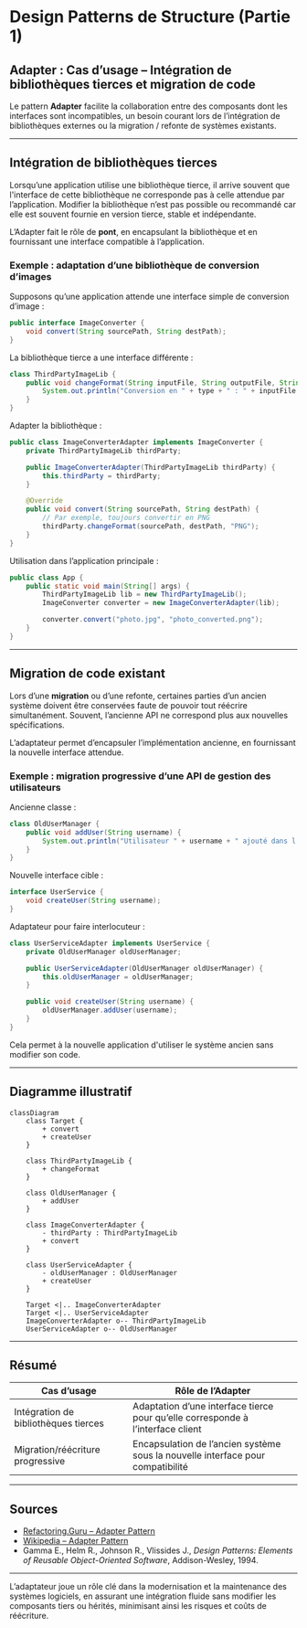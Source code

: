 # Design Patterns de Structure (Partie 1)  
## Adapter : Cas d’usage – Intégration de bibliothèques tierces et migration de code

Le pattern **Adapter** facilite la collaboration entre des composants dont les interfaces sont incompatibles, un besoin courant lors de l’intégration de bibliothèques externes ou la migration / refonte de systèmes existants.

---

## Intégration de bibliothèques tierces

Lorsqu’une application utilise une bibliothèque tierce, il arrive souvent que l'interface de cette bibliothèque ne corresponde pas à celle attendue par l’application. Modifier la bibliothèque n’est pas possible ou recommandé car elle est souvent fournie en version tierce, stable et indépendante.

L’Adapter fait le rôle de **pont**, en encapsulant la bibliothèque et en fournissant une interface compatible à l’application.

### Exemple : adaptation d’une bibliothèque de conversion d’images

Supposons qu’une application attende une interface simple de conversion d’image :

```java
public interface ImageConverter {
    void convert(String sourcePath, String destPath);
}
```

La bibliothèque tierce a une interface différente :

```java
class ThirdPartyImageLib {
    public void changeFormat(String inputFile, String outputFile, String type) {
        System.out.println("Conversion en " + type + " : " + inputFile + " -> " + outputFile);
    }
}
```

Adapter la bibliothèque :

```java
public class ImageConverterAdapter implements ImageConverter {
    private ThirdPartyImageLib thirdParty;

    public ImageConverterAdapter(ThirdPartyImageLib thirdParty) {
        this.thirdParty = thirdParty;
    }

    @Override
    public void convert(String sourcePath, String destPath) {
        // Par exemple, toujours convertir en PNG
        thirdParty.changeFormat(sourcePath, destPath, "PNG");
    }
}
```

Utilisation dans l’application principale :

```java
public class App {
    public static void main(String[] args) {
        ThirdPartyImageLib lib = new ThirdPartyImageLib();
        ImageConverter converter = new ImageConverterAdapter(lib);

        converter.convert("photo.jpg", "photo_converted.png");
    }
}
```

---

## Migration de code existant

Lors d’une **migration** ou d’une refonte, certaines parties d’un ancien système doivent être conservées faute de pouvoir tout réécrire simultanément. Souvent, l’ancienne API ne correspond plus aux nouvelles spécifications.

L’adaptateur permet d’encapsuler l’implémentation ancienne, en fournissant la nouvelle interface attendue.

### Exemple : migration progressive d’une API de gestion des utilisateurs

Ancienne classe :

```java
class OldUserManager {
    public void addUser(String username) {
        System.out.println("Utilisateur " + username + " ajouté dans l'ancien système");
    }
}
```

Nouvelle interface cible :

```java
interface UserService {
    void createUser(String username);
}
```

Adaptateur pour faire interlocuteur :

```java
class UserServiceAdapter implements UserService {
    private OldUserManager oldUserManager;

    public UserServiceAdapter(OldUserManager oldUserManager) {
        this.oldUserManager = oldUserManager;
    }

    public void createUser(String username) {
        oldUserManager.addUser(username);
    }
}
```

Cela permet à la nouvelle application d'utiliser le système ancien sans modifier son code.

---

## Diagramme illustratif

```mermaid
classDiagram
    class Target {
        + convert
        + createUser
    }

    class ThirdPartyImageLib {
        + changeFormat
    }

    class OldUserManager {
        + addUser
    }

    class ImageConverterAdapter {
        - thirdParty : ThirdPartyImageLib
        + convert
    }

    class UserServiceAdapter {
        - oldUserManager : OldUserManager
        + createUser
    }

    Target <|.. ImageConverterAdapter
    Target <|.. UserServiceAdapter
    ImageConverterAdapter o-- ThirdPartyImageLib
    UserServiceAdapter o-- OldUserManager

```

---

## Résumé

| Cas d’usage                     | Rôle de l’Adapter                          |
|--------------------------------|--------------------------------------------|
| Intégration de bibliothèques tierces | Adaptation d’une interface tierce pour qu’elle corresponde à l’interface client |
| Migration/réécriture progressive | Encapsulation de l’ancien système sous la nouvelle interface pour compatibilité |

---

## Sources

- [Refactoring.Guru – Adapter Pattern](https://refactoring.guru/design-patterns/adapter)  
- [Wikipedia – Adapter Pattern](https://en.wikipedia.org/wiki/Adapter_pattern)  
- Gamma E., Helm R., Johnson R., Vlissides J., *Design Patterns: Elements of Reusable Object-Oriented Software*, Addison-Wesley, 1994.

---

L’adaptateur joue un rôle clé dans la modernisation et la maintenance des systèmes logiciels, en assurant une intégration fluide sans modifier les composants tiers ou hérités, minimisant ainsi les risques et coûts de réécriture.